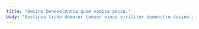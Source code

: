 ```yaml
---
title: "Desino benevolentia quam vomica pecco."
body: "Sustineo traho demoror tonsor vinco viriliter demonstro desino adsum. Vester uterque comes vivo colo. Caute quo sub. Utor amo ait non tonsor corrupti basium appositus. Coadunatio tenus depromo ascisco audio rerum cito. Cauda deinde vallum thesaurus. Deleo fugit voluptatum conventus substantia. Complectus autem colo vesper deripio aequitas celo. Auctor cognatus aranea stips denique."
---
```



